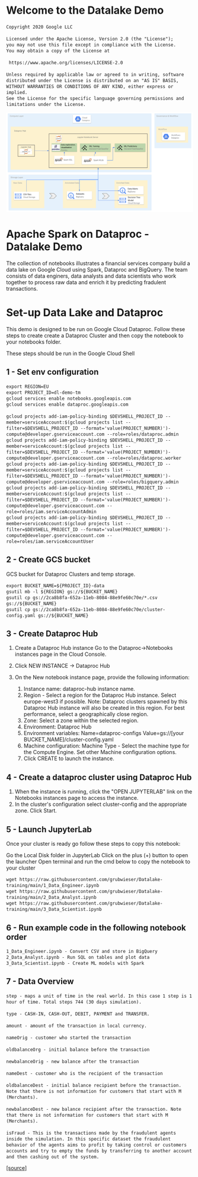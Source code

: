 # Welcome to the Datalake Demo 

    Copyright 2020 Google LLC

    Licensed under the Apache License, Version 2.0 (the "License");
    you may not use this file except in compliance with the License.
    You may obtain a copy of the License at

     https://www.apache.org/licenses/LICENSE-2.0

    Unless required by applicable law or agreed to in writing, software
    distributed under the License is distributed on an "AS IS" BASIS,
    WITHOUT WARRANTIES OR CONDITIONS OF ANY KIND, either express or implied.
    See the License for the specific language governing permissions and
    limitations under the License.

![test](assets/Lake_architecture.png)



# Apache Spark on Dataproc - Datalake Demo

The collection of notebooks illustrates a financial services company build a data lake on Google Cloud using Spark, Dataproc and BigQuery. The team consists of data enginers, data analysts and data scientists who work together to process raw data and enrich it by predicting fradulent transactions.

# Set-up Data Lake and Dataproc
This demo is designed to be run on Google Cloud Dataproc. Follow these steps to create create a Dataproc Cluster and then copy the notebook to your notebooks folder.

These steps should be run in the Google Cloud Shell

## 1 - Set env configuration
```
export REGION=EU
export PROJECT_ID=dl-demo-tm
gcloud services enable notebooks.googleapis.com
gcloud services enable dataproc.googleapis.com

gcloud projects add-iam-policy-binding $DEVSHELL_PROJECT_ID --member=serviceAccount:$(gcloud projects list --filter=$DEVSHELL_PROJECT_ID --format='value(PROJECT_NUMBER)')-compute@developer.gserviceaccount.com --role=roles/dataproc.admin
gcloud projects add-iam-policy-binding $DEVSHELL_PROJECT_ID --member=serviceAccount:$(gcloud projects list --filter=$DEVSHELL_PROJECT_ID --format='value(PROJECT_NUMBER)')-compute@developer.gserviceaccount.com --role=roles/dataproc.worker
gcloud projects add-iam-policy-binding $DEVSHELL_PROJECT_ID --member=serviceAccount:$(gcloud projects list --filter=$DEVSHELL_PROJECT_ID --format='value(PROJECT_NUMBER)')-compute@developer.gserviceaccount.com --role=roles/bigquery.admin
gcloud projects add-iam-policy-binding $DEVSHELL_PROJECT_ID --member=serviceAccount:$(gcloud projects list --filter=$DEVSHELL_PROJECT_ID --format='value(PROJECT_NUMBER)')-compute@developer.gserviceaccount.com --role=roles/iam.serviceAccountAdmin
gcloud projects add-iam-policy-binding $DEVSHELL_PROJECT_ID --member=serviceAccount:$(gcloud projects list --filter=$DEVSHELL_PROJECT_ID --format='value(PROJECT_NUMBER)')-compute@developer.gserviceaccount.com --role=roles/iam.serviceAccountUser
```
## 2 - Create GCS bucket
GCS bucket for Dataproc Clusters and temp storage.
```
export BUCKET_NAME=${PROJECT_ID}-data
gsutil mb -l ${REGION} gs://${BUCKET_NAME}
gsutil cp gs://2ca8b8fa-652a-11eb-8084-88e9fe60c70e/*.csv gs://${BUCKET_NAME}
gsutil cp gs://2ca8b8fa-652a-11eb-8084-88e9fe60c70e/cluster-config.yaml gs://${BUCKET_NAME}
```
## 3 - Create Dataproc Hub 

1) Create a Dataproc Hub instance
Go to the Dataproc→Notebooks instances page in the Cloud Console.

2) Click NEW INSTANCE → Dataproc Hub

3) On the New notebook instance page, provide the following information:

    1) Instance name: dataproc-hub instance name.
    2) Region - Select a region for the Dataproc Hub instance. Select europe-west3 if possible. Note: Dataproc clusters spawned by this Dataproc Hub instance will also be created in this region.
    For best performance, select a geographically close region.
    3) Zone: Select a zone within the selected region.
    4) Environment: Dataproc Hub
    5) Environment variables: Name=dataproc-configs Value=gs://[your BUCKET_NAME]/cluster-config.yaml
    6) Machine configuration: Machine Type - Select the machine type for the Compute Engine. Set other Machine configuration options.
    7) Click CREATE to launch the instance.

## 4 - Create a dataproc cluster using Dataproc Hub

1) When the instance is running, click the "OPEN JUPYTERLAB" link on the Notebooks instances page to access the instance.
2) In the cluster's configuration select cluster-config and the appropriate zone. Click Start.


## 5 - Launch JupyterLab
Once your cluster is ready go follow these steps to copy this notebook:

Go the Local Disk folder in JupyterLab
Click on the plus (+) button to open the launcher
Open terminal and run the cmd below to copy the notebook to your cluster
```
wget https://raw.githubusercontent.com/grubwieser/Datalake-training/main/1_Data_Engineer.ipynb
wget https://raw.githubusercontent.com/grubwieser/Datalake-training/main/2_Data_Analyst.ipynb
wget https://raw.githubusercontent.com/grubwieser/Datalake-training/main/3_Data_Scientist.ipynb
```
## 6 - Run example code in the following notebook order 
```
1_Data_Engineer.ipynb - Convert CSV and store in BigQuery 
2_Data_Analyst.ipynb - Run SQL on tables and plot data
3_Data_Scientist.ipynb - Create ML models with Spark
```
## 7 - Data Overview
```
step - maps a unit of time in the real world. In this case 1 step is 1 hour of time. Total steps 744 (30 days simulation).

type - CASH-IN, CASH-OUT, DEBIT, PAYMENT and TRANSFER.

amount - amount of the transaction in local currency.

nameOrig - customer who started the transaction

oldbalanceOrg - initial balance before the transaction

newbalanceOrig - new balance after the transaction

nameDest - customer who is the recipient of the transaction

oldbalanceDest - initial balance recipient before the transaction. Note that there is not information for customers that start with M (Merchants).

newbalanceDest - new balance recipient after the transaction. Note that there is not information for customers that start with M (Merchants).

isFraud - This is the transactions made by the fraudulent agents inside the simulation. In this specific dataset the fraudulent behavior of the agents aims to profit by taking control or customers accounts and try to empty the funds by transferring to another account and then cashing out of the system.
```
[[source]](https://www.kaggle.com/ntnu-testimon/paysim1)
